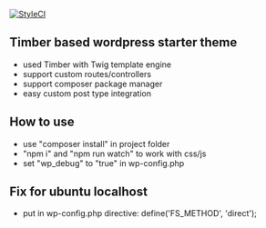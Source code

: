 [![StyleCI](https://styleci.io/repos/79059090/shield?branch=master)](https://styleci.io/repos/79059090)
## Timber based wordpress starter theme

- used Timber with Twig template engine
- support custom routes/controllers
- support composer package manager
- easy custom post type integration

## How to use

- use "composer install" in project folder
- "npm i" and "npm run watch" to work with css/js
- set "wp_debug" to "true" in wp-config.php

## Fix for ubuntu localhost

- put in wp-config.php directive: define('FS_METHOD', 'direct');
